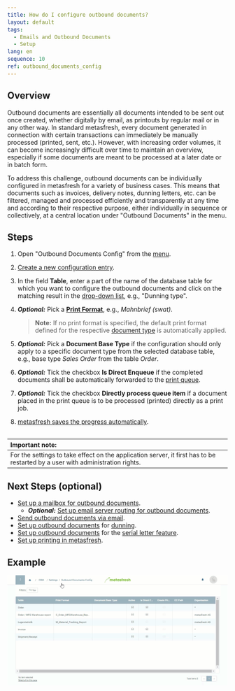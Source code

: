 ```yaml
---
title: How do I configure outbound documents?
layout: default
tags:
  - Emails and Outbound Documents
  - Setup
lang: en
sequence: 10
ref: outbound_documents_config
---
```


## Overview
Outbound documents are essentially all documents intended to be sent out once created, whether digitally by email, as printouts by regular mail or in any other way. In standard metasfresh, every document generated in connection with certain transactions can immediately be manually processed (printed, sent, etc.). However, with increasing order volumes, it can become increasingly difficult over time to maintain an overview, especially if some documents are meant to be processed at a later date or in batch form.

To address this challenge, outbound documents can be individually configured in metasfresh for a variety of business cases. This means that documents such as invoices, delivery notes, dunning letters, etc. can be filtered, managed and processed efficiently and transparently at any time and according to their respective purpose, either individually in sequence or collectively, at a central location under "Outbound Documents" in the menu.

## Steps
1. Open "Outbound Documents Config" from the [menu](Menu).
1. [Create a new configuration entry](New_Record_Window).
1. In the field **Table**, enter a part of the name of the database table for which you want to configure the outbound documents and click on the matching result in the <a href="Keyboard_shortcuts_reference#dropdown" title="Dynamic Search Box (Autocompletion)">drop-down list</a>, e.g., "Dunning type".
1. ***Optional:*** Pick a [**Print Format**](Add_print_format), e.g., *Mahnbrief (swat)*.
    >**Note:** If no print format is specified, the default print format defined for the respective [document type](Define_new_doc_type) is automatically applied.

1. ***Optional:*** Pick a **Document Base Type** if the configuration should only apply to a specific document type from the selected database table, e.g., base type *Sales Order* from the table *Order*.
1. ***Optional:*** Tick the checkbox **Is Direct Enqueue** if the completed documents shall be automatically forwarded to the [print queue](Printing_PDF_Setup_Guide).
1. ***Optional:*** Tick the checkbox **Directly process queue item** if a document placed in the print queue is to be processed (printed) directly as a print job.
1. [metasfresh saves the progress automatically](Saveindicator).
<br><br>

| **Important note:** |
| :--- |
| For the settings to take effect on the application server, it first has to be restarted by a user with administration rights. |

## Next Steps (optional)
- [Set up a mailbox for outbound documents](Outbound_documents_setup_email_server).
    - ***Optional:*** [Set up email server routing for outbound documents](Setup_email_server_routing).
- [Send outbound documents via email](Send_email_from_outbound_docs).
- [Set up outbound documents](Outbound_Documents_Config_Dunning) for [dunning](Dunning_Run).
- [Set up outbound documents](Outbound_documents_config_serial_letters) for the [serial letter feature](Create_serial_letters).
- [Set up printing in metasfresh](Printing_PDF_Setup_Guide).

## Example
<kbd><img src="assets/Outbound_documents_config+dunning.gif" alt="GIF: How to configure outbound documents"></kbd>
